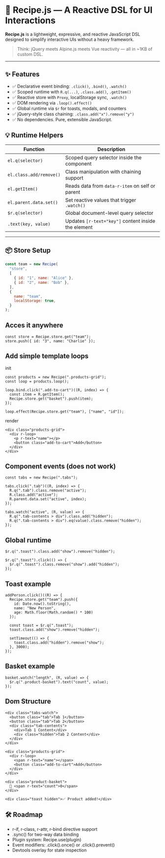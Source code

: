 # 🍳 Recipe.js — A Reactive DSL for UI Interactions

**Recipe.js** is a lightweight, expressive, and reactive JavaScript DSL designed to simplify interactive UIs without a heavy framework.

> Think: jQuery meets Alpine.js meets Vue reactivity — all in ~1KB of custom DSL.

---

## ✨ Features

- ✅ Declarative event binding: `.click()`, `.bind()`, `.watch()`
- ✅ Scoped runtime with `R.q(...)`, `.class.add()`, `.getItem()`
- ✅ Reactive store with `Proxy`, localStorage sync, `.watch()`
- ✅ DOM rendering via `.loop().effect()`
- ✅ Global runtime via `$r` for toasts, modals, and counters
- ✅ jQuery-style class chaining: `.class.add("x").remove("y")`
- ✅ No dependencies. Pure, extensible JavaScript.

## 💡 Runtime Helpers

| Function                | Description                                         |
| ----------------------- | --------------------------------------------------- |
| `el.q(selector)`        | Scoped query selector inside the component          |
| `el.class.add/remove()` | Class manipulation with chaining support            |
| `el.getItem()`          | Reads data from `data-r-item` on self or parent     |
| `el.parent.data.set()`  | Set reactive values that trigger `.watch()`         |
| `$r.q(selector)`        | Global document-level query selector                |
| `.text(key, value)`     | Updates `[r-text="key"]` content inside the element |

---

## 📦 Store Setup

```js
const team = new Recipe(
  "store",
  [
    { id: "1", name: "Alice" },
    { id: "2", name: "Bob" },
  ],
  {
    name: "team",
    localStorage: true,
  }
);
```

## Acces it anywhere

```
const store = Recipe.store.get("team");
store.push({ id: "3", name: "Charlie" });
```

## Add simple template loops

init

```
const products = new Recipe(".products-grid");
const loop = products.loop();

loop.bind.click(".add-to-cart")((R, index) => {
  const item = R.getItem();
  Recipe.store.get("basket").push(item);
});

loop.effect(Recipe.store.get("team"), ["name", "id"]);
```

render

```
<div class="products-grid">
  <div r-loop>
    <p r-text="name"></p>
    <button class="add-to-cart">Add</button>
  </div>
</div>
```

## Component events (does not work)

```
const tabs = new Recipe(".tabs");

tabs.click(".tab")((R, index) => {
  R.q(".tab").class.remove("active");
  R.class.add("active");
  R.parent.data.set("active", index);
});

tabs.watch("active", (R, value) => {
  R.q(".tab-contents > div").class.add("hidden");
  R.q(".tab-contents > div").eq(value).class.remove("hidden");
});
```

## Global runtime

```
$r.q(".toast").class.add("show").remove("hidden");

$r.q(".toast").click(() => {
  $r.q(".toast").class.remove("show").add("hidden");
});
```

## Toast example

```
addPerson.click()((R) => {
  Recipe.store.get("team").push({
    id: Date.now().toString(),
    name: "New Person",
    age: Math.floor(Math.random() * 100)
  });

  const toast = $r.q(".toast");
  toast.class.add("show").remove("hidden");

  setTimeout(() => {
    toast.class.add("hidden").remove("show");
  }, 3000);
});
```

## Basket example

```
basket.watch("length", (R, value) => {
  $r.q(".product-basket").text("count", value);
});
```

## Dom Structure

```
<div class="tabs-watch">
  <button class="tab">Tab 1</button>
  <button class="tab">Tab 2</button>
  <div class="tab-contents">
    <div>Tab 1 Content</div>
    <div class="hidden">Tab 2 Content</div>
  </div>
</div>

<div class="products-grid">
  <div r-loop>
    <span r-text="name"></span>
    <button class="add-to-cart">Add</button>
  </div>
</div>

<div class="product-basket">
  🧺 <span r-text="count">0</span>
</div>

<div class="toast hidden">✅ Product added!</div>
```

## 🛠 Roadmap

- r-if, r-class, r-attr, r-bind directive support
- .sync() for two-way data binding
- Plugin system: Recipe.use(plugin)
- Event modifiers: .click().once() or .click().prevent()
- Devtools overlay for state inspection
